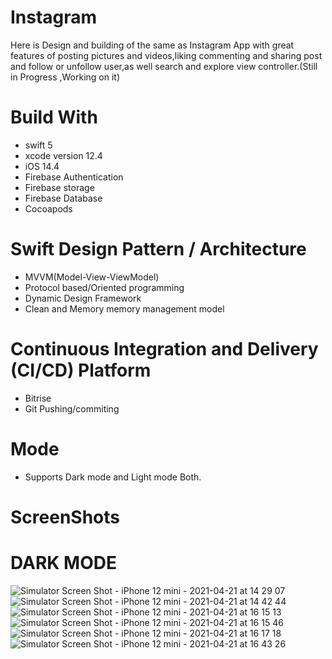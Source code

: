# Instagram

Here is Design and building of the same as Instagram App with great features of posting pictures and videos,liking commenting and sharing post and follow or unfollow user,as well search and explore view controller.(Still in Progress ,Working on it)


# Build With

* swift 5
* xcode version 12.4
* iOS 14.4
* Firebase Authentication
* Firebase storage
* Firebase Database
* Cocoapods


# Swift Design Pattern / Architecture

* MVVM(Model-View-ViewModel)
* Protocol based/Oriented programming 
* Dynamic Design Framework
* Clean and Memory memory management model

# Continuous Integration and Delivery (CI/CD) Platform

* Bitrise
* Git Pushing/commiting

# Mode
* Supports Dark mode and Light mode Both.

# ScreenShots


# DARK MODE
![Simulator Screen Shot - iPhone 12 mini - 2021-04-21 at 14 29 07](https://user-images.githubusercontent.com/70209068/115621085-08365400-a2c4-11eb-9801-0f95250f1130.png)
![Simulator Screen Shot - iPhone 12 mini - 2021-04-21 at 14 42 44](https://user-images.githubusercontent.com/70209068/115621094-0bc9db00-a2c4-11eb-9117-2ca6682618a3.png)
![Simulator Screen Shot - iPhone 12 mini - 2021-04-21 at 16 15 13](https://user-images.githubusercontent.com/70209068/115621111-0ff5f880-a2c4-11eb-959b-7902c0ed0b4e.png)
![Simulator Screen Shot - iPhone 12 mini - 2021-04-21 at 16 15 46](https://user-images.githubusercontent.com/70209068/115621137-18e6ca00-a2c4-11eb-869a-91cb5f2cce69.png)
![Simulator Screen Shot - iPhone 12 mini - 2021-04-21 at 16 17 18](https://user-images.githubusercontent.com/70209068/115621155-21d79b80-a2c4-11eb-99f0-7a577a613a2f.png)
![Simulator Screen Shot - iPhone 12 mini - 2021-04-21 at 16 43 26](https://user-images.githubusercontent.com/70209068/115621174-2734e600-a2c4-11eb-84fa-f3c366fbd83e.png)


